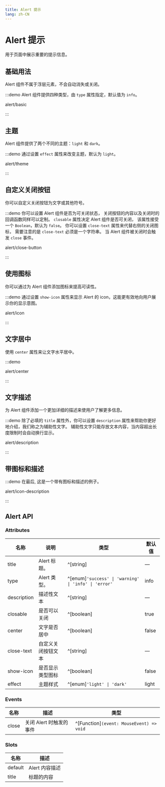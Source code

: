 ```yaml
---
title: Alert 提示
lang: zh-CN
---
```


# Alert 提示

用于页面中展示重要的提示信息。

## 基础用法

Alert 组件不属于浮层元素，不会自动消失或关闭。

:::demo Alert 组件提供四种类型，由 `type` 属性指定，默认值为 `info`。

alert/basic

:::

## 主题

Alert 组件提供了两个不同的主题：`light` 和 `dark`。

:::demo 通过设置 `effect` 属性来改变主题，默认为 `light`。

alert/theme

:::

## 自定义关闭按钮

你可以自定义关闭按钮为文字或其他符号。

:::demo 你可以设置 Alert 组件是否为可关闭状态， 关闭按钮的内容以及关闭时的回调函数同样可以定制。 `closable` 属性决定 Alert 组件是否可关闭， 该属性接受一个 `Boolean`，默认为 `false`。 你可以设置 `close-text` 属性来代替右侧的关闭图标， 需要注意的是 `close-text` 必须是一个字符串。 当 Alert 组件被关闭时会触发 `close` 事件。

alert/close-button

:::

## 使用图标

你可以通过为 Alert 组件添加图标来提高可读性。

:::demo 通过设置 `show-icon` 属性来显示 Alert 的 icon，这能更有效地向用户展示你的显示意图。

alert/icon

:::

## 文字居中

使用 `center` 属性来让文字水平居中。

:::demo

alert/center

:::

## 文字描述

为 Alert 组件添加一个更加详细的描述来使用户了解更多信息。

:::demo 除了必填的 `title` 属性外，你可以设置 `description` 属性来帮助你更好地介绍，我们称之为辅助性文字。 辅助性文字只能存放文本内容，当内容超出长度限制时会自动换行显示。

alert/description

:::

## 带图标和描述

:::demo 在最后, 这是一个带有图标和描述的例子。

alert/icon-description

:::

## Alert API

### Attributes

| 名称          | 说明        | 类型                                                      | 默认值   |
| ----------- | --------- | ------------------------------------------------------- | ----- |
| title       | Alert 标题。 | ^[string]                                               | —     |
| type        | Alert 类型。 | ^[enum]`'success' \| 'warning' \| 'info' \| 'error'` | info  |
| description | 描述性文本     | ^[string]                                               | —     |
| closable    | 是否可以关闭    | ^[boolean]                                              | true  |
| center      | 文字是否居中    | ^[boolean]                                              | false |
| close-text  | 自定义关闭按钮文本 | ^[string]                                               | —     |
| show-icon   | 是否显示类型图标  | ^[boolean]                                              | false |
| effect      | 主题样式      | ^[enum]`'light' \| 'dark'`                             | light |

### Events

| 名称    | 描述              | 类型                                          |
| ----- | --------------- | ------------------------------------------- |
| close | 关闭 Alert 时触发的事件 | ^[Function]`(event: MouseEvent) => void` |

### Slots

| 名称      | 描述         |
| ------- | ---------- |
| default | Alert 内容描述 |
| title   | 标题的内容      |
